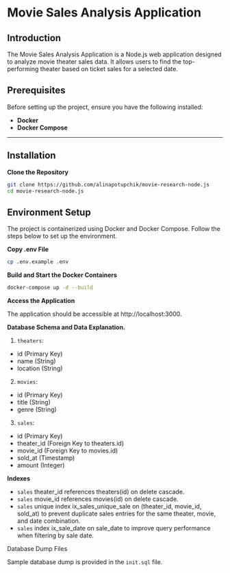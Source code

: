 # Movie Sales Analysis Application

## Introduction

The Movie Sales Analysis Application is a Node.js web application designed to analyze movie theater sales data. It allows users to find the top-performing theater based on ticket sales for a selected date.

## Prerequisites

Before setting up the project, ensure you have the following installed:

- **Docker**
- **Docker Compose**

---

## Installation

**Clone the Repository**

   ```bash
   git clone https://github.com/alinapotupchik/movie-research-node.js
   cd movie-research-node.js
   ```
## Environment Setup

The project is containerized using Docker and Docker Compose. Follow the steps below to set up the environment.

**Copy .env File**

```bash
cp .env.example .env
```

**Build and Start the Docker Containers**

```bash
docker-compose up -d --build
```

**Access the Application**

The application should be accessible at http://localhost:3000.

**Database Schema and Data Explanation.**

1.	`theaters`:
* id (Primary Key)
* name (String)
* location (String)
2.	`movies`:
* id (Primary Key)
* title (String)
* genre (String)
3.	`sales`:
* id (Primary Key)
* theater_id (Foreign Key to theaters.id)
* movie_id (Foreign Key to movies.id)
* sold_at (Timestamp)
* amount (Integer)

**Indexes**
* `sales` theater_id references theaters(id) on delete cascade.
* `sales` movie_id references movies(id) on delete cascade.
* `sales` unique index ix_sales_unique_sale on (theater_id, movie_id, sold_at) to prevent duplicate sales entries for the same theater, movie, and date combination.
* `sales` index ix_sale_date on sale_date to improve query performance when filtering by sale date.

Database Dump Files

Sample database dump is provided in the `init.sql` file.
